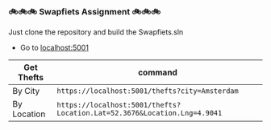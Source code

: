 ### 🚲🚲🚲 Swapfiets Assignment 🚲🚲🚲

Just clone the repository and build the Swapfiets.sln


- Go to [localhost:5001](http://localhost:5001)

| Get Thefts            | command                                             |
| ---------             | -------                                             |
| By City               | `https://localhost:5001/thefts?city=Amsterdam`      |
| By Location           | `https://localhost:5001/thefts?Location.Lat=52.3676&Location.Lng=4.9041` |
